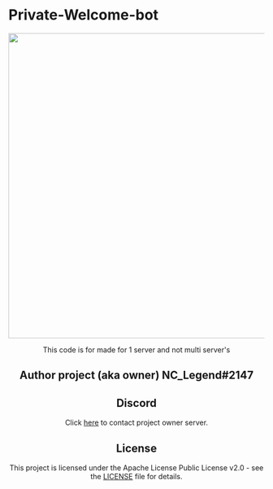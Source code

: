 # Private-Welcome-bot

<div align="center">
    <img src="https://cdn.discordapp.com/attachments/635733569670479883/748923404438208614/loading-cloud.gif" width="800px" height="600px" /><br>
</div>

<div align="center">
  
  
 This code is for made for 1 server and not multi server's
 
 ## Author project (aka owner) NC_Legend#2147
 
## Discord
Click [here](https://discord.gg/sy6Jrze) to contact project owner server. 

## License
This project is licensed under the Apache License Public License v2.0 - see the [LICENSE](LICENSE) file for details.
